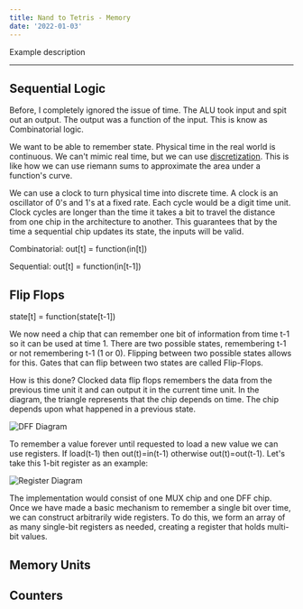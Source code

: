 ```yaml
---
title: Nand to Tetris - Memory
date: '2022-01-03'
---
```


Example description

---

## Sequential Logic

Before, I completely ignored the issue of time. The ALU took input and spit out an output. The output was a function of the input. This is know as Combinatorial logic.

We want to be able to remember state. Physical time in the real world is continuous. We can't mimic real time, but we can use [discretization](https://en.wikipedia.org/wiki/Discretization). This is like how we can use riemann sums to approximate the area under a function's curve.

We can use a clock to turn physical time into discrete time. A clock is an oscillator of 0's and 1's at a fixed rate. Each cycle would be a digit time unit. Clock cycles are longer than the time it takes a bit to travel the distance from one chip in the architecture to another. This guarantees that by the time a sequential chip updates its state, the inputs will be valid.

Combinatorial: out[t] = function(in[t])

Sequential: out[t] = function(in[t-1])

## Flip Flops

state[t] = function(state[t-1])

We now need a chip that can remember one bit of information from time t-1 so it can be used at time 1. There are two possible states, remembering t-1 or not remembering t-1 (1 or 0). Flipping between two possible states allows for this. Gates that can flip between two states are called Flip-Flops.

How is this done? Clocked data flip flops remembers the data from the previous time unit it and can output it in the current time unit. In the diagram, the triangle represents that the chip depends on time. The chip depends upon what happened in a previous state.

![DFF Diagram](/static/images/nand-tetris/dff.png)

To remember a value forever until requested to load a new value we can use registers. If load(t-1) then out(t)=in(t-1) otherwise out(t)=out(t-1). Let's take this 1-bit register as an example:

![Register Diagram](/static/images/nand-tetris/register.png)

The implementation would consist of one MUX chip and one DFF chip. Once we have made a basic mechanism to remember a single bit over time, we can construct arbitrarily wide registers. To do this, we form an array of as many single-bit registers as needed, creating a register that holds multi-bit values.

## Memory Units

## Counters
